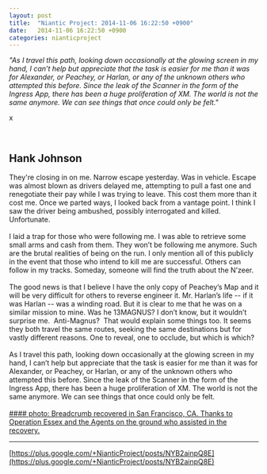 ```yaml
---
layout: post
title:  "Niantic Project: 2014-11-06 16:22:50 +0900"
date:   2014-11-06 16:22:50 +0900
categories: nianticproject
---
```

*"As I travel this path, looking down occasionally at the glowing screen in my hand, I can’t help but appreciate that the task is easier for me than it was for Alexander, or Peachey, or Harlan, or any of the unknown others who attempted this before. Since the leak of the Scanner in the form of the Ingress App, there has been a huge proliferation of XM. The world is not the same anymore. We can see things that once could only be felt."*

x<div class="shared"><br /><h2>Hank Johnson</h2>They're closing in on me. Narrow escape yesterday. Was in vehicle. Escape was almost blown as drivers delayed me, attempting to pull a fast one and renegotiate their pay while I was trying to leave. This cost them more than it cost me. Once we parted ways, I looked back from a vantage point. I think I saw the driver being ambushed, possibly interrogated and killed. Unfortunate.<br /><br />I laid a trap for those who were following me. I was able to retrieve some small arms and cash from them. They won’t be following me anymore. Such are the brutal realities of being on the run. I only mention all of this publicly in the event that those who intend to kill me are successful. Others can follow in my tracks. Someday, someone will find the truth about the N’zeer. <br /><br />The good news is that I believe I have the only copy of Peachey’s Map and it will be very difficult for others to reverse engineer it. Mr. Harlan’s life -- if it was Harlan -- was a winding road. But it is clear to me that he was on a similar mission to mine. Was he 13MAGNUS? I don’t know, but it wouldn’t surprise me.  Anti-Magnus?  That would explain some things too. It seems they both travel the same routes, seeking the same destinations but for vastly different reasons. One to reveal, one to occlude, but which is which?<br /><br />As I travel this path, looking down occasionally at the glowing screen in my hand, I can’t help but appreciate that the task is easier for me than it was for Alexander, or Peachey, or Harlan, or any of the unknown others who attempted this before. Since the leak of the Scanner in the form of the Ingress App, there has been a huge proliferation of XM. The world is not the same anymore. We can see things that once could only be felt.<br /><br /></div>
[#### photo: Breadcrumb recovered in San Francisco, CA. Thanks to Operation Essex and the Agents on the ground who assisted in the recovery.](https://lh3.googleusercontent.com/-WHeucMgJs6c/VFsfzwZg4qI/AAAAAAAABs8/hCYx9wvH2Eg/Harlan.png "")
- - -
[https://plus.google.com/+NianticProject/posts/NYB2ainpQ8E](https://plus.google.com/+NianticProject/posts/NYB2ainpQ8E)
